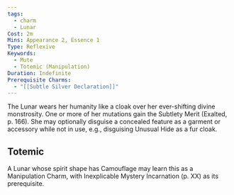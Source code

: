 ```yaml
---
tags:
  - charm
  - Lunar
Cost: 2m
Mins: Appearance 2, Essence 1
Type: Reflexive
Keywords:
  - Mute
  - Totemic (Manipulation)
Duration: Indefinite
Prerequisite Charms:
  - "[[Subtle Silver Declaration]]"
---
```

The Lunar wears her humanity like a cloak over her ever-shifting divine monstrosity. One or more of her mutations gain the Subtlety Merit (Exalted, p. 166). She may optionally disguise a concealed feature as a garment or accessory while not in use, e.g., disguising Unusual Hide as a fur cloak. 
## Totemic 

A Lunar whose spirit shape has Camouflage may learn this as a Manipulation Charm, with Inexplicable Mystery Incarnation (p. XX) as its prerequisite.